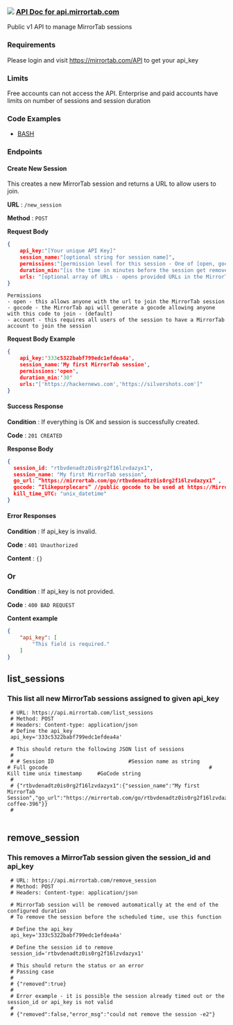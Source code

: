 ### ![](https://docs.github.com/assets/images/site/favicon.png) [API Doc for api.mirrortab.com](https://docs.github.com/assets/images/site/favicon.png)
Public v1 API to manage MirrorTab sessions

### Requirements
Please login and visit https://mirrortab.com/API to get your api_key

### Limits
Free accounts can not access the API. Enterprise and paid accounts have limits on number of sessions and session duration

### Code Examples
- [BASH](https://github.com/MirrorTab/api_v1/tree/main/examples)

### Endpoints

#### Create New Session

This creates a new MirrorTab session and returns a URL to allow users to join.

**URL** : `/new_session`

**Method** : `POST`

**Request Body**

```json
{
    api_key:"[Your unique API Key]"
    session_name:"[optional string for session name]",
    permissions:"[permission level for this session - One of [open, gocode, account] - default is  gocode]"
    duration_min:"[is the time in minutes before the session get removed - default is 45 mins]" 
    urls: "[optional array of URLs - opens provided URLs in the MirrorTab session]" 
}
```


    Permissions
    - open - this allows anyone with the url to join the MirrorTab session
    - gocode - the MirrorTab api will generate a gocode allowing anyone with this code to join - (default)
    - account - this requires all users of the session to have a MirrorTab account to join the session


**Request Body Example** 

```json
{
    api_key:'333c5322babf799edc1efdea4a',
    session_name:'My first MirrorTab session',
    permissions:'open',
    duration_min:'30'
    urls:"['https://hackernews.com','https://silvershots.com']"
}
```

#### Success Response

**Condition** : If everything is OK and session is successfully created.

**Code** : `201 CREATED`

**Response Body**

```json
{
  session_id: "rtbvdenadtz0is0rg2f16lzvdazyx1",
  session_name: "My first MirrorTab session",
  go_url: “https://mirrortab.com/go/rtbvdenadtz0is0rg2f16lzvdazyx1” ,
  gocode: ”Ilikepurplecars” //public gocode to be used at https://MirrorTab.com
  kill_time_UTC: "unix_datetime" 
}
```

#### Error Responses

**Condition** : If api_key is invalid.

**Code** : `401 Unauthorized`

**Content** : `{}`

### Or

**Condition** : If api_key is not provided.

**Code** : `400 BAD REQUEST`

**Content example**

```json
{
    "api_key": [
        "This field is required."
    ]
}
```

## list_sessions
### This list all new MirrorTab sessions assigned to given api_key
``` 
 # URL: https://api.mirrortab.com/list_sessions
 # Method: POST
 # Headers: Content-type: application/json
 # Define the api_key
 api_key='333c5322babf799edc1efdea4a'
 
 # This should return the following JSON list of sessions
 #
 # # Session ID                        #Session name as string                     # Full gocode                                                    # Kill time unix timestamp     #GoCode string
 #
 # {"rtbvdenadtz0is0rg2f16lzvdazyx1":{"session_name":"My first MirrorTab Session","go_url":"https://mirrortab.com/go/rtbvdenadtz0is0rg2f16lzvdazyx1","kill_time_UTC":1642101252956,"gocode":"cat-coffee-396"}}
 #
 
```

## remove_session
### This removes a MirrorTab session given the session_id and api_key
``` 
 # URL: https://api.mirrortab.com/remove_session
 # Method: POST
 # Headers: Content-type: application/json

 # MirrorTab session will be removed automatically at the end of the configured duration
 # To remove the session before the scheduled time, use this function

 # Define the api_key
 api_key='333c5322babf799edc1efdea4a'

 # Define the session id to remove
 session_id='rtbvdenadtz0is0rg2f16lzvdazyx1'

 # This should return the status or an error
 # Passing case
 #
 # {"removed":true}
 #
 # Error example - it is possible the session already timed out or the session_id or api_key is not valid
 #
 # {"removed":false,"error_msg":"could not remove the session -e2"}

```
